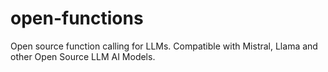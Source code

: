 # open-functions
Open source function calling for LLMs. Compatible with Mistral, Llama and other Open Source LLM AI Models.
